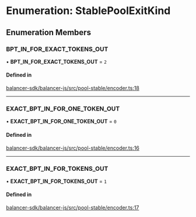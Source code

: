 # Enumeration: StablePoolExitKind

## Enumeration Members

### BPT\_IN\_FOR\_EXACT\_TOKENS\_OUT

• **BPT\_IN\_FOR\_EXACT\_TOKENS\_OUT** = ``2``

#### Defined in

[balancer-sdk/balancer-js/src/pool-stable/encoder.ts:18](https://github.com/balancer/balancer-sdk/blob/master/balancer-js/src/pool-stable/encoder.ts#L18)

___

### EXACT\_BPT\_IN\_FOR\_ONE\_TOKEN\_OUT

• **EXACT\_BPT\_IN\_FOR\_ONE\_TOKEN\_OUT** = ``0``

#### Defined in

[balancer-sdk/balancer-js/src/pool-stable/encoder.ts:16](https://github.com/balancer/balancer-sdk/blob/master/balancer-js/src/pool-stable/encoder.ts#L16)

___

### EXACT\_BPT\_IN\_FOR\_TOKENS\_OUT

• **EXACT\_BPT\_IN\_FOR\_TOKENS\_OUT** = ``1``

#### Defined in

[balancer-sdk/balancer-js/src/pool-stable/encoder.ts:17](https://github.com/balancer/balancer-sdk/blob/master/balancer-js/src/pool-stable/encoder.ts#L17)
